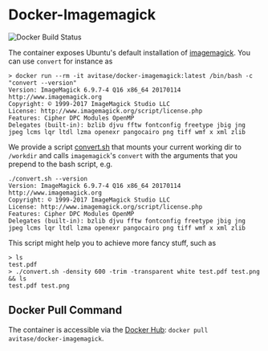 # Docker-Imagemagick
![Docker Build Status](https://img.shields.io/docker/build/avitase/docker-imagemagick.svg)

The container exposes Ubuntu's default installation of [imagemagick](https://www.imagemagick.org/script/index.php). 
You can use `convert` for instance as
```
> docker run --rm -it avitase/docker-imagemagick:latest /bin/bash -c "convert --version"
Version: ImageMagick 6.9.7-4 Q16 x86_64 20170114 http://www.imagemagick.org
Copyright: © 1999-2017 ImageMagick Studio LLC
License: http://www.imagemagick.org/script/license.php
Features: Cipher DPC Modules OpenMP
Delegates (built-in): bzlib djvu fftw fontconfig freetype jbig jng jpeg lcms lqr ltdl lzma openexr pangocairo png tiff wmf x xml zlib
```

We provide a script [convert.sh](convert.sh) that mounts your current working dir to `/workdir` and calls `imagemagick`'s `convert` with the arguments that you prepend to the bash script, e.g.
```
./convert.sh --version
Version: ImageMagick 6.9.7-4 Q16 x86_64 20170114 http://www.imagemagick.org
Copyright: © 1999-2017 ImageMagick Studio LLC
License: http://www.imagemagick.org/script/license.php
Features: Cipher DPC Modules OpenMP
Delegates (built-in): bzlib djvu fftw fontconfig freetype jbig jng jpeg lcms lqr ltdl lzma openexr pangocairo png tiff wmf x xml zlib
```

This script might help you to achieve more fancy stuff, such as
```
> ls
test.pdf
> ./convert.sh -density 600 -trim -transparent white test.pdf test.png && ls
test.pdf test.png
```

## Docker Pull Command
The container is accessible via the [Docker Hub](https://hub.docker.com/r/avitase/docker-imagemagick/): `docker pull avitase/docker-imagemagick`.
